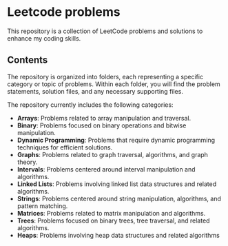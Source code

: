 # Leetcode problems

This repository is a collection of LeetCode problems and solutions to enhance my coding skills.

## Contents

The repository is organized into folders, each representing a specific category or topic of problems. Within each folder, you will find the problem statements, solution files, and any necessary supporting files.

The repository currently includes the following categories:

+ **Arrays**: Problems related to array manipulation and traversal.
+ **Binary**: Problems focused on binary operations and bitwise manipulation.
+ **Dynamic Programming**: Problems that require dynamic programming techniques for efficient solutions.
+ **Graphs**: Problems related to graph traversal, algorithms, and graph theory.
+ **Intervals**: Problems centered around interval manipulation and algorithms.
+ **Linked Lists**: Problems involving linked list data structures and related algorithms.
+ **Strings**: Problems centered around string manipulation, algorithms, and pattern matching.
+ **Matrices**: Problems related to matrix manipulation and algorithms.
+ **Trees**: Problems focused on binary trees, tree traversal, and related algorithms.
+ **Heaps**: Problems involving heap data structures and related algorithms
